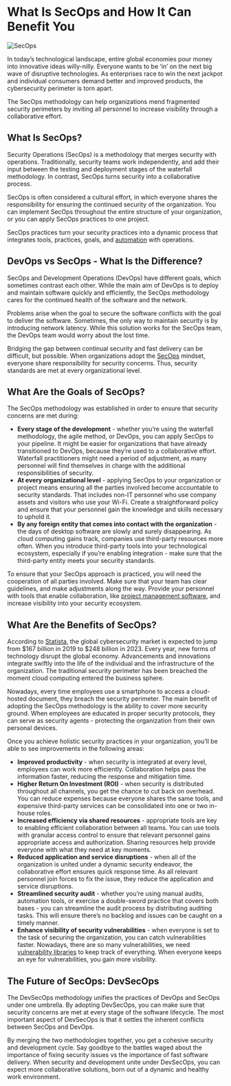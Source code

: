 # What Is SecOps and How It Can Benefit You
![SecOps](https://cdn.pixabay.com/photo/2018/08/08/12/22/internet-3592023_1280.jpg)

In today’s technological landscape, entire global economies pour money into innovative ideas willy-nilly. Everyone wants to be ‘in’ on the next big wave of disruptive technologies. As enterprises race to win the next jackpot and individual consumers demand better and improved products, the cybersecurity perimeter is torn apart. 

The SecOps methodology can help organizations mend fragmented security perimeters by inviting all personnel to increase visibility through a collaborative effort. 
## What Is SecOps?
Security Operations (SecOps) is a methodology that merges security with operations. Traditionally, security teams work independently, and add their input between the testing and deployment stages of the waterfall methodology. In contrast, SecOps turns security into a collaborative process. 

SecOps is often considered a cultural effort, in which everyone shares the responsibility for ensuring the continued security of the organization. You can implement SecOps throughout the entire structure of your organization, or you can apply SecOps practices to one project. 

SecOps practices turn your security practices into a dynamic process that integrates tools, practices, goals, and [automation](https://www.networkworld.com/article/3065296/why-automation-is-the-key-to-the-future-of-cyber-security.html) with operations.
## DevOps vs SecOps - What Is the Difference?
SecOps and Development Operations (DevOps) have different goals, which sometimes contrast each other. While the main aim of DevOps is to deploy and maintain software quickly and efficiently, the SecOps methodology cares for the continued health of the software and the network.

Problems arise when the goal to secure the software conflicts with the goal to deliver the software. Sometimes, the only way to maintain security is by introducing network latency. While this solution works for the SecOps team, the DevOps team would worry about the lost time. 

Bridging the gap between continual security and fast delivery can be difficult, but possible. When organizations adopt the [SecOps](https://www.exabeam.com/siem-guide/siem-concepts/secops/) mindset, everyone share responsibility for security concerns. Thus, security standards are met at every organizational level.
## What Are the Goals of SecOps?
The SecOps methodology was established in order to ensure that security concerns are met during: 
* **Every stage of the development** - whether you’re using the waterfall methodology, the agile method, or DevOps, you can apply SecOps to your pipeline. It might be easier for organizations that have already transitioned to DevOps, because they’re used to a collaborative effort. Waterfall practitioners might need a period of adjustment, as many personnel will find themselves in charge with the additional responsibilities of security.
* **At every organizational level** - applying SecOps to your organization or project means ensuring all the parties involved become accountable to security standards. That includes non-IT personnel who use company assets and visitors who use your Wi-Fi. Create a straightforward policy and ensure that your personnel gain the knowledge and skills necessary to uphold it.
* **By any foreign entity that comes into contact with the organization** - the days of desktop software are slowly and surely disappearing. As cloud computing gains track, companies use third-party resources more often. When you introduce third-party tools into your technological ecosystem, especially if you’re enabling integration - make sure that the third-party entity meets your security standards. 

To ensure that your SecOps approach is practiced, you will need the cooperation of all parties involved. Make sure that your team has clear guidelines, and make adjustments along the way. Provide your personnel with tools that enable collaboration, like [project management software](https://project-management.com/top-10-project-management-software/), and increase visibility into your security ecosystem.
## What Are the Benefits of SecOps?
According to [Statista](https://www.statista.com/statistics/595182/worldwide-security-as-a-service-market-size/), the global cybersecurity market is expected to jump from $167 billion in 2019 to $248 billion in 2023. Every year, new forms of technology disrupt the global economy. Advancements and innovations integrate swiftly into the life of the individual and the infrastructure of the organization. The traditional security perimeter has been breached the moment cloud computing entered the business sphere. 

Nowadays, every time employees use a smartphone to access a cloud-hosted document, they breach the security perimeter. The main benefit of adopting the SecOps methodology is the ability to cover more security ground. When employees are educated in proper security protocols, they can serve as security agents - protecting the organization from their own personal devices.

Once you achieve holistic security practices in your organization, you’ll be able to see improvements in the following areas:
* **Improved productivity** - when security is integrated at every level, employees can work more efficiently. Collaboration helps pass the information faster, reducing the response and mitigation time.
* **Higher Return On Investment (ROI)** - when security is distributed throughout all channels, you get the chance to cut back on overhead. You can reduce expenses because everyone shares the same tools, and expensive third-party services can be consolidated into one or two in-house roles.
* **Increased efficiency via shared resources** - appropriate tools are key to enabling efficient collaboration between all teams. You can use tools with granular access control to ensure that relevant personnel gains appropriate access and authorization. Sharing resources help provide everyone with what they need at key moments.
* **Reduced application and service disruptions** - when all of the organization is united under a dynamic security endeavor, the collaborative effort ensures quick response time. As all relevant personnel join forces to fix the issue, they reduce the application and service disruptions.
* **Streamlined security audit** - whether you’re using manual audits, automation tools, or exercise a double-sword practice that covers both bases - you can streamline the audit process by distributing auditing tasks. This will ensure there’s no backlog and issues can be caught on a timely manner.  
* **Enhance visibility of security vulnerabilities** - when everyone is set to the task of securing the organization, you can catch vulnerabilities faster. Nowadays, there are so many vulnerabilities, we need [vulnerability libraries](https://blog.bitsrc.io/open-source-security-risks-and-vulnerabilities-to-know-in-2019-8354058f6ad3) to keep track of everything. When everyone keeps an eye for vulnerabilities, you gain more visibility.
## The Future of SecOps: DevSecOps
The DevSecOps methodology unifies the practices of DevOps and SecOps under one umbrella. By adopting DevSecOps, you can make sure that security concerns are met at every stage of the software lifecycle. The most important aspect of DevSecOps is that it settles the inherent conflicts between SecOps and DevOps.

By merging the two methodologies together, you get a cohesive security and development cycle. Say goodbye to the battles waged about the importance of fixing security issues vs the importance of fast software delivery. When security and development unite under DevSecOps, you can expect more collaborative solutions, born out of a dynamic and healthy work environment.
